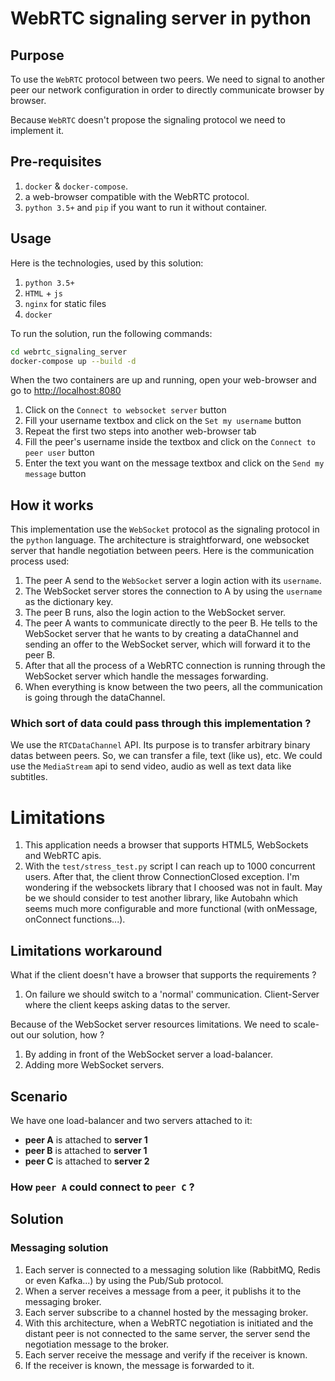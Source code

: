 # WebRTC signaling server in python
## <b>Purpose</b>
To use the `WebRTC` protocol between two peers. We need to signal to another peer our network configuration in order to directly communicate browser by browser.

Because `WebRTC` doesn't propose the signaling protocol we need to implement it. 


## <b>Pre-requisites</b>
1. `docker` & `docker-compose`.
2. a web-browser compatible with the WebRTC protocol.
3. `python 3.5+` and `pip` if you want to run it without container.

## <b>Usage</b>
Here is the technologies, used by this solution:
1. `python 3.5+`
2. `HTML` + `js`
3. `nginx` for static files
4. `docker`

To run the solution, run the following commands:
```bash
cd webrtc_signaling_server
docker-compose up --build -d
```
When the two containers are up and running, open your web-browser and go to [http://localhost:8080](http://localhost:8080)

1. Click on the `Connect to websocket server` button
2. Fill your username textbox and click on the `Set my username` button
3. Repeat the first two steps into another web-browser tab
3. Fill the peer's username inside the textbox and click on the `Connect to peer user` button
4. Enter the text you want on the message textbox and click on the `Send my message` button



## <b>How it works</b>
This implementation use the `WebSocket` protocol as the signaling protocol in the `python` language. The architecture is straightforward, one websocket server that handle negotiation between peers.
Here is the communication process used:

1. The peer A send to the `WebSocket` server a login action with its `username`.
2. The WebSocket server stores the connection to A by using the `username` as the dictionary key.
3. The peer B runs, also the login action to the WebSocket server.
4. The peer A wants to communicate directly to the peer B. He tells to the WebSocket server that he wants to by creating a dataChannel and sending an offer to the WebSocket server, which will forward it to the peer B.
5. After that all the process of a WebRTC connection is running through the WebSocket server which handle the messages forwarding.
6. When everything is know between the two peers, all the communication is going through the dataChannel.


### <b>Which sort of data could pass through this implementation ?</b>
We use the `RTCDataChannel` API. Its purpose is to transfer arbitrary binary datas between peers. So, we can transfer a file, text (like us), etc.
We could use the `MediaStream` api to send video, audio as well as text data like subtitles.


# Limitations
1. This application needs a browser that supports HTML5, WebSockets and WebRTC apis.
2. With the `test/stress_test.py` script I can reach up to 1000 concurrent users. After that, the client throw ConnectionClosed exception. I'm wondering if the websockets library that I choosed was not in fault. May be we should consider to test another library, like Autobahn which seems much more configurable and more functional (with onMessage, onConnect functions...).

## <b>Limitations workaround</b>
What if the client doesn't have a browser that supports the requirements ?
1. On failure we should switch to a 'normal' communication. Client-Server where the client keeps asking datas to the server.


Because of the  WebSocket server resources limitations. We need to scale-out our solution, how ?
1. By adding in front of the WebSocket server a load-balancer.
2. Adding more WebSocket servers.


## <b>Scenario</b>
We have one load-balancer and two servers attached to it:
* __peer A__ is attached to __server 1__
* __peer B__ is attached to __server 1__
* __peer C__ is attached to __server 2__

__<h3>How `peer A` could connect to `peer C` ?</h3>__

## <b>Solution</b>
### <b>Messaging solution</b>
1. Each server is connected to a messaging solution like (RabbitMQ, Redis or even Kafka...) by using the Pub/Sub protocol.
2. When a server receives a message from a peer, it publishs it to the messaging broker.
3. Each server subscribe to a channel hosted by the messaging broker.
4. With this architecture, when a WebRTC negotiation is initiated and the distant peer is not connected to the same server, the server send the negotiation message to the broker.
5. Each server receive the message and verify if the receiver is known.
6. If the receiver is known, the message is forwarded to it.




[1]: https://developer.mozilla.org/en/docs/Web/API/RTCDataChannel
